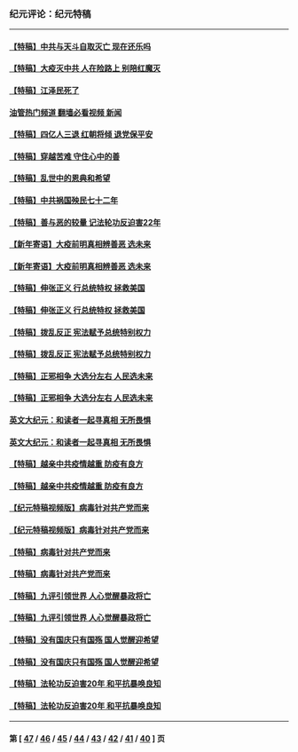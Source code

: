 ### 纪元评论：纪元特稿
---
#### [【特稿】中共与天斗自取灭亡 现在还乐吗](../../pages/nsc424/n13897482.md?01210330) 
#### [【特稿】大疫灭中共 人在险路上 别陪红魔灭](../../pages/nsc424/n13890697.md?01210330) 
#### [【特稿】江泽民死了](../../pages/nsc424/n13876300.md?01210330) 
#### [油管热门频道 翻墙必看视频 新闻](ok?01210330)
#### [【特稿】四亿人三退 红朝将倾 退党保平安](../../pages/nsc424/n13794378.md?01210330) 
#### [【特稿】穿越苦难 守住心中的善](../../pages/nsc424/n13784979.md?01210330) 
#### [【特稿】乱世中的恩典和希望](../../pages/nsc424/n13734687.md?01210330) 
#### [【特稿】中共祸国殃民七十二年](../../pages/nsc424/n13272607.md?01210330) 
#### [【特稿】善与恶的较量 记法轮功反迫害22年](../../pages/nsc424/n13086597.md?01210330) 
#### [【新年寄语】大疫前明真相辨善恶 选未来](../../pages/nsc424/n12660855.md?01210330) 
#### [【新年寄语】大疫前明真相辨善恶 选未来](../../pages/nsc424/n12660855.md?01210330) 
#### [【特稿】伸张正义 行总统特权 拯救美国](../../pages/nsc424/n12616806.md?01210330) 
#### [【特稿】伸张正义 行总统特权 拯救美国](../../pages/nsc424/n12616806.md?01210330) 
#### [【特稿】拨乱反正 宪法赋予总统特别权力](../../pages/nsc424/n12598306.md?01210330) 
#### [【特稿】拨乱反正 宪法赋予总统特别权力](../../pages/nsc424/n12598306.md?01210330) 
#### [【特稿】正邪相争 大选分左右 人民选未来](../../pages/nsc424/n12545208.md?01210330) 
#### [【特稿】正邪相争 大选分左右 人民选未来](../../pages/nsc424/n12545208.md?01210330) 
#### [英文大纪元：和读者一起寻真相 无所畏惧](../../pages/nsc424/n12542027.md?01210330) 
#### [英文大纪元：和读者一起寻真相 无所畏惧](../../pages/nsc424/n12542027.md?01210330) 
#### [【特稿】越亲中共疫情越重 防疫有良方](../../pages/nsc424/n12042989.md?01210330) 
#### [【特稿】越亲中共疫情越重 防疫有良方](../../pages/nsc424/n12042989.md?01210330) 
#### [【纪元特稿视频版】病毒针对共产党而来](../../pages/nsc424/n11977328.md?01210330) 
#### [【纪元特稿视频版】病毒针对共产党而来](../../pages/nsc424/n11977328.md?01210330) 
#### [【特稿】病毒针对共产党而来](../../pages/nsc424/n11928818.md?01210330) 
#### [【特稿】病毒针对共产党而来](../../pages/nsc424/n11928818.md?01210330) 
#### [【特稿】九评引领世界 人心觉醒暴政将亡](../../pages/nsc424/n11660496.md?01210330) 
#### [【特稿】九评引领世界 人心觉醒暴政将亡](../../pages/nsc424/n11660496.md?01210330) 
#### [【特稿】没有国庆只有国殇 国人觉醒迎希望](../../pages/nsc424/n11549354.md?01210330) 
#### [【特稿】没有国庆只有国殇 国人觉醒迎希望](../../pages/nsc424/n11549354.md?01210330) 
#### [【特稿】法轮功反迫害20年 和平抗暴唤良知](../../pages/nsc424/n11389135.md?01210330) 
#### [【特稿】法轮功反迫害20年 和平抗暴唤良知](../../pages/nsc424/n11389135.md?01210330) 

---
#### 第 [ [47](./47.md?01210330) / [46](./46.md?01210330) / [45](./45.md?01210330) / [44](./44.md?01210330) / [43](./43.md?01210330) / [42](./42.md?01210330) / [41](./41.md?01210330) / [40](./40.md?01210330) ] 页
